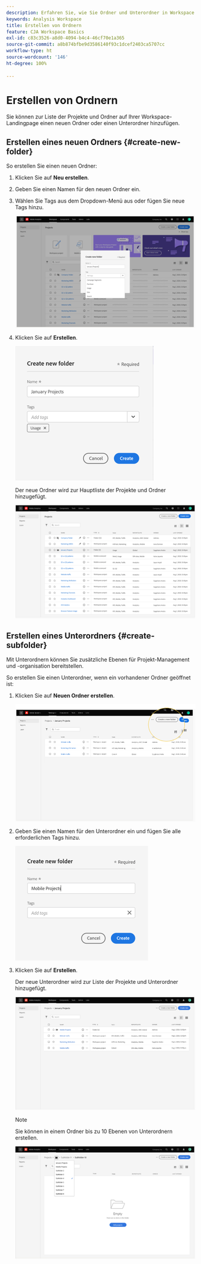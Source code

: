 ```yaml
---
description: Erfahren Sie, wie Sie Ordner und Unterordner in Workspace erstellen
keywords: Analysis Workspace
title: Erstellen von Ordnern
feature: CJA Workspace Basics
exl-id: c83c3526-a8d0-4094-b4c4-46cf70e1a365
source-git-commit: a8b874bfbe9d3586140f93c1dcef2403ca5707cc
workflow-type: ht
source-wordcount: '146'
ht-degree: 100%

---
```


# Erstellen von Ordnern

Sie können zur Liste der Projekte und Ordner auf Ihrer Workspace-Landingpage einen neuen Ordner oder einen Unterordner hinzufügen.

## Erstellen eines neuen Ordners {#create-new-folder}

So erstellen Sie einen neuen Ordner:

1. Klicken Sie auf **Neu erstellen**.

1. Geben Sie einen Namen für den neuen Ordner ein.

1. Wählen Sie Tags aus dem Dropdown-Menü aus oder fügen Sie neue Tags hinzu.

   ![](/help/analysis-workspace/build-workspace-project/assets/select-tags.png)

1. Klicken Sie auf **Erstellen**.

   ![](/help/analysis-workspace/build-workspace-project/assets/create.png)

   Der neue Ordner wird zur Hauptliste der Projekte und Ordner hinzugefügt.

   ![](/help/analysis-workspace/build-workspace-project/assets/create-new-listed.png)

## Erstellen eines Unterordners {#create-subfolder}

Mit Unterordnern können Sie zusätzliche Ebenen für Projekt-Management und -organisation bereitstellen.

So erstellen Sie einen Unterordner, wenn ein vorhandener Ordner geöffnet ist:

1. Klicken Sie auf **Neuen Ordner erstellen**.

   ![](/help/analysis-workspace/build-workspace-project/assets/create-subfolder2.png)

1. Geben Sie einen Namen für den Unterordner ein und fügen Sie alle erforderlichen Tags hinzu.

   ![](/help/analysis-workspace/build-workspace-project/assets/create-subfolder-name.png)

1. Klicken Sie auf **Erstellen**.

   Der neue Unterordner wird zur Liste der Projekte und Unterordner hinzugefügt.

   ![](/help/analysis-workspace/build-workspace-project/assets/create-subfolder-added.png)

   >[!NOTE]
   >
   >Sie können in einem Ordner bis zu 10 Ebenen von Unterordnern erstellen.

   ![](/help/analysis-workspace/build-workspace-project/assets/create-subfolder-limit.png)
